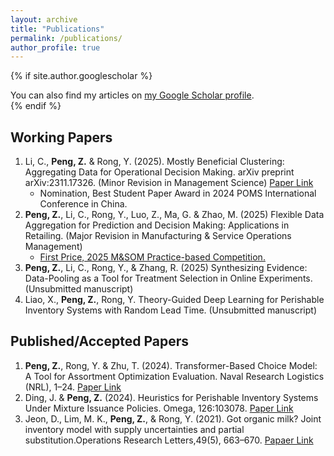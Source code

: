 ```yaml
---
layout: archive
title: "Publications"
permalink: /publications/
author_profile: true
---
```


{% if site.author.googlescholar %}
  <div class="wordwrap">You can also find my articles on <a href="{{site.author.googlescholar}}">my Google Scholar profile</a>.</div>
{% endif %}


Working Papers
------
1. Li, C., **Peng, Z.** & Rong, Y. (2025). Mostly Beneficial Clustering: Aggregating Data for Operational Decision Making. arXiv preprint arXiv:2311.17326. (Minor Revision in Management Science) [Paper Link](https://arxiv.org/abs/2311.17326)
   * Nomination, Best Student Paper Award in 2024 POMS International Conference in China.
2. **Peng, Z.**, Li, C., Rong, Y., Luo, Z., Ma, G. \& Zhao, M. (2025) Flexible Data Aggregation for Prediction and Decision Making: Applications in Retailing. (Major Revision in Manufacturing \& Service Operations Management)
   * [First Price, 2025 M\&SOM Practice-based Competition.](https://www.informs.org/Recognizing-Excellence/Community-Prizes/Manufacturing-and-Service-Operations-Management/M-SOM-Practice-based-Research-Competition)
3. **Peng, Z.**, Li, C., Rong, Y., \& Zhang, R. (2025) Synthesizing Evidence: Data-Pooling as a Tool for Treatment Selection in Online Experiments. (Unsubmitted manuscript)
4. Liao, X., **Peng, Z.**, Rong, Y. Theory-Guided Deep Learning for Perishable Inventory Systems with Random Lead Time. (Unsubmitted manuscript)


Published/Accepted Papers
------
1. **Peng, Z.**, Rong, Y. & Zhu, T. (2024). Transformer-Based Choice Model: A Tool for Assortment Optimization Evaluation. Naval Research Logistics (NRL), 1–24. [Paper Link](https://onlinelibrary.wiley.com/doi/full/10.1002/nav.22183)
2. Ding, J. & **Peng, Z.** (2024). Heuristics for Perishable Inventory Systems Under Mixture Issuance Policies. Omega, 126:103078. [Paper Link](https://www.sciencedirect.com/science/article/pii/S0305048324000458)
3. Jeon, D., Lim, M. K., **Peng, Z.**, & Rong, Y. (2021). Got organic milk? Joint inventory model with supply uncertainties and partial substitution.Operations Research Letters,49(5), 663–670. [Papaer Link](https://www.sciencedirect.com/science/article/pii/S0167637721001139)


